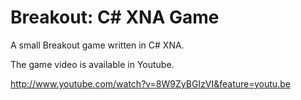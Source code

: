 Breakout: C# XNA Game
=========================

A small Breakout game written in C# XNA.

The game video is available in Youtube.

http://www.youtube.com/watch?v=8W9ZyBGIzVI&feature=youtu.be
